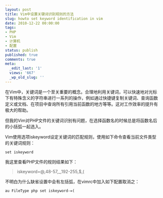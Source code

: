 ```yaml
---
layout: post
title: Vim中设置关键词识别规则的方法
slug: howto set keyword identification in vim
date: 2010-12-22 00:00:00
tags:
- PHP
- Vim
- 计算机
- 配置
status: publish
published: true
comments: true
meta:
  _edit_last: '1'
  views: '667'
  _wp_old_slug: ''
---
```

在Vim中，关键词是一个至关重要的概念。合理地利用关键词，可以快速地对光标下有特殊含义的字符串进行一系列的操作，例如通过快捷键复制关键词、查询函数定义或文档、在项目中查询所有引用当前函数的地方等等。这对工作效率的提升有极大的帮助。

但我的Vim对PHP文件的关键词识别有问题，在选择函数名的时候总是将函数名后的小括弧一起选入。

Vim使用选项iskeyword设定关键词的匹配规则，使用如下命令查看当前文件类型的关键词规则：

```vim
set iskeyword
```

我这里查看PHP文件的规则结果如下：

<blockquote>
iskeyword=@,48-57,_,192-255,$,(
</blockquote>

不明白为什么缺省设置中会有左括弧，在vimrc中加入如下配置取消之：

```vim
au FileType php set iskeyword-=(
```
